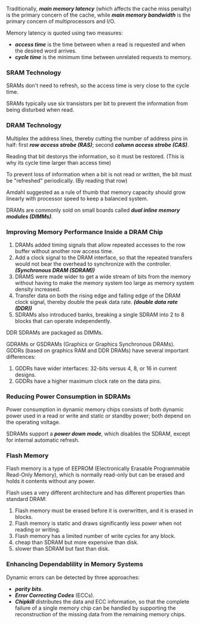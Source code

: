 Traditionally, ***main memory latency*** (which affects the cache miss penalty) is the primary concern of the cache, while ***main memory bandwidth*** is the primary concern of multiprocessors and I/O.
   
Memory latency is quoted using two measures:
- ***access time*** is the time between when a read is requested and when the desired word arrives.
- ***cycle time*** is the minimum time between unrelated requests to memory.

### SRAM Technology
SRAMs don't need to refresh, so the access time is very close to the cycle time.   

SRAMs typically use six transistors per bit to prevent the information from being disturbed when read.

### DRAM Technology
Multiplex the address lines, thereby cutting the number of address pins in half: first ***row access strobe (RAS)***; second ***column access strobe (CAS)***.   
   
Reading that bit destorys the information, so it must be restored. (This is why its cycle time larger than access time)
   
To prevent loss of information when a bit is not read or written, the bit must be "refreshed" periodically. (By reading that row)
   
Amdahl suggested as a rule of thumb that memory capacity should grow linearly with processor speed to keep a balanced system.
   
DRAMs are commonly sold on small boards called ***dual inline memory modules (DIMMs)***.

### Improving Memory Performance Inside a DRAM Chip
1. DRAMs added timing signals that allow repeated accesses to the row buffer without another row access time.
2. Add a clock signal to the DRAM interface, so that the repeated transfers would not bear the overhead to synchronize with the controller. ***(Synchronous DRAM (SDRAM))***
3. DRAMS were made wider to get a wide stream of bits from the memory without having to make the memory system too large as memory system density increased.
4. Transfer data on both the rising edge and falling edge of the DRAM clock signal, thereby double the peak data rate. ***(double data rate (DDR))***
5. SDRAMs also introduced banks, breaking a single SDRAM into 2 to 8 blocks that can operate independently.

DDR SDRAMs are packaged as DIMMs.
    
GDRAMs or GSDRAMs (Graphics or Graphics Synchronous DRAMs).   
GDDRs (based on graphics RAM and DDR DRAMs) have several important differences:
1. GDDRs have wider interfaces: 32-bits versus 4, 8, or 16 in current designs.
2. GDDRs have a higher maximum clock rate on the data pins.

### Reducing Power Consumption in SDRAMs
Power consumption in dynamic memory chips consists of both dynamic power used in a read or write and static or standby power; both depend on the operating voltage.
   
SDRAMs support a ***power down mode***, which disables the SDRAM, except for internal automatic refresh.

### Flash Memory
Flash memory is a type of EEPROM (Electronically Erasable Programmable Read-Only Memory), which is normally read-only but can be erased and holds it contents without any power.
   
Flash uses a very different architecture and has different properties than standard DRAM:
1. Flash memory must be erased before it is overwritten, and it is erased in blocks.
2. Flash memory is static and draws significantly less power when not reading or writing.
3. Flash memory has a limited number of write cycles for any block.
4. cheap than SDRAM but more expensive than disk.
5. slower than SDRAM but fast than disk.

### Enhancing Dependablility in Memory Systems
Dynamic errors can be detected by three approaches:
- ***parity bits***.
- ***Error Correcting Codes*** (ECCs).
- ***Chipkill*** distributes the data and ECC information, so that the complete failure of a single memory chip can be handled by supporting the reconstruction of the missing data from the remaining memory chips. 

